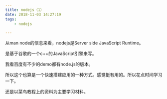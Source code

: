 ```yaml
---
title: nodejs（1）
date: 2018-11-03 14:27:19
tags:
	- nodejs

---
```




从man node的信息来看，nodejs是Server side JavaScript Runtime。

是基于谷歌的一个c++的JavaScript引擎来写。

我看百度有不少的demo都有node.js的版本。

所以这个也算是一个快速搭建应用的一种方式。感觉挺有用的。所以花点时间学习一下。

还是以菜鸟教程上的资料为主要学习材料。







